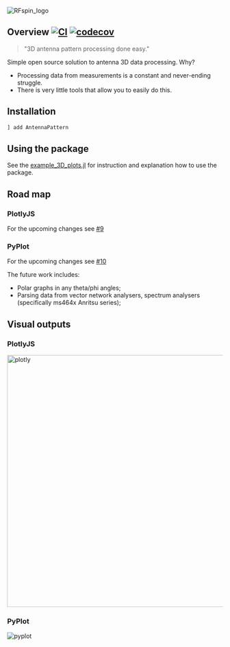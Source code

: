 ![RFspin_logo](https://github.com/RFspin/APattern.jl/assets/128054331/1a4c7715-ad1f-4b28-8d8d-0cea6c955dac)

## Overview [![CI](https://github.com/RFspin/APattern.jl/actions/workflows/CI.yml/badge.svg)](https://github.com/RFspin/APattern.jl/actions/workflows/CI.yml) [![codecov](https://codecov.io/gh/RFspin/APattern.jl/graph/badge.svg?token=MapVB9qg1G)](https://codecov.io/gh/RFspin/APattern.jl)

> "3D antenna pattern processing done easy."

Simple open source solution to antenna 3D data processing. Why?
- Processing data from measurements is a constant and never-ending struggle.
- There is very little tools that allow you to easily do this.

## Installation
```julia
] add AntennaPattern
```

## Using the package
See the [example_3D_plots.jl](example_3D_plots.jl) for instruction and explanation how to use the package.

## Road map
### PlotlyJS
For the upcoming changes see [#9](https://github.com/RFspin/APattern.jl/issues/9) 
### PyPlot
For the upcoming changes see [#10](https://github.com/RFspin/APattern.jl/issues/10)

The future work includes:
- Polar graphs in any theta/phi angles;
- Parsing data from vector network analysers, spectrum analysers (specifically ms464x Anritsu series);

## Visual outputs
### PlotlyJS
<img width="587" alt="plotly" src="https://github.com/RFspin/APattern.jl/assets/128054331/2ee48938-e0ae-4adb-9f80-2e04af6ea75b">

### PyPlot
![pyplot](https://github.com/RFspin/APattern.jl/assets/128054331/85d9244a-0908-41d2-8130-44e530fecb9c)

